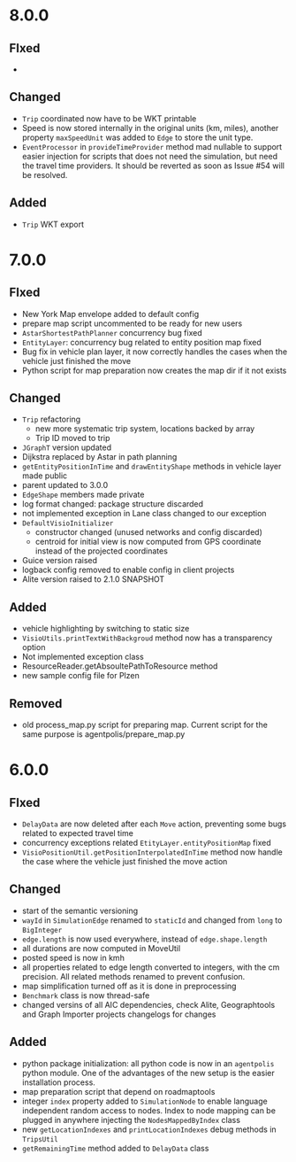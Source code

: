 <!--
Copyright (c) 2021 Czech Technical University in Prague.

This file is part of Agentpolis project.
(see https://github.com/aicenter/agentpolis).

This program is free software: you can redistribute it and/or modify
it under the terms of the GNU Lesser General Public License as published by
the Free Software Foundation, either version 3 of the License, or
(at your option) any later version.

This program is distributed in the hope that it will be useful,
but WITHOUT ANY WARRANTY; without even the implied warranty of
MERCHANTABILITY or FITNESS FOR A PARTICULAR PURPOSE.  See the
GNU Lesser General Public License for more details.

You should have received a copy of the GNU Lesser General Public License
along with this program. If not, see <http://www.gnu.org/licenses/>.
-->

# 8.0.0

## FIxed
- 

## Changed
- `Trip` coordinated now have to be WKT printable
- Speed is now stored internally in the original units (km, miles), another property `maxSpeedUnit` was added to `Edge` to store the unit type.
- `EventProcessor` in `provideTimeProvider` method mad nullable to support easier injection for scripts that does not need the simulation, but need the travel time providers. It should be reverted as soon as Issue #54 will be resolved.

## Added
- `Trip` WKT export

# 7.0.0

## FIxed
- New York Map envelope added to default config
- prepare map script uncommented to be ready for new users
- `AstarShortestPathPlanner` concurrency bug fixed
- `EntityLayer`: concurrency bug related to entity position map fixed
- Bug fix in vehicle plan layer, it now correctly handles the cases when the vehicle just finished the move
- Python script for map preparation now creates the map dir if it not exists

## Changed
- `Trip` refactoring 
	- new more systematic trip system, locations backed by array
	- Trip ID moved to trip
- `JGraphT` version updated
- Dijkstra replaced by Astar in path planning
- `getEntityPositionInTime` and `drawEntityShape` methods in vehicle layer made public
- parent updated to 3.0.0
- `EdgeShape` members made private
- log format changed: package structure discarded
- not implemented exception in Lane class changed to our exception
- `DefaultVisioInitializer` 
	- constructor changed (unused networks and config discarded)
	- centroid for initial view is now computed from GPS coordinate instead of the projected coordinates
- Guice version raised
- logback config removed to enable config in client projects
- Alite version raised to 2.1.0 SNAPSHOT

## Added
- vehicle highlighting by switching to static size
- `VisioUtils.printTextWithBackgroud` method now has a transparency option
- Not implemented exception class
- ResourceReader.getAbsoultePathToResource method
- new sample config file for Plzen

## Removed
- old process_map.py script for preparing map. Current script for the same purpose is agentpolis/prepare_map.py


# 6.0.0

## FIxed
- `DelayData` are now deleted after each `Move` action, preventing some bugs related to expected travel time
- concurrency exceptions related `EtityLayer.entityPositionMap` fixed
- `VisioPositionUtil.getPositionInterpolatedInTime` method now handle the case where the vehicle just finished the move action


## Changed
- start of the semantic versioning
- `wayId` in `SimulationEdge` renamed to `staticId` and changed from `long` to `BigInteger`
- `edge.length` is now used everywhere, instead of `edge.shape.length`
- all durations are now computed in MoveUtil
- posted speed is now in kmh
- all properties related to edge length converted to integers, with the cm precision. All related methods renamed to
 prevent confusion.
- map simplification turned off as it is done in preprocessing
- `Benchmark` class is now thread-safe
- changed versins of all AIC dependencies, check Alite, Geographtools and Graph Importer projects changelogs for changes


## Added
- python package initialization: all python code is now in an `agentpolis` python module. One of the advantages of the 
new setup is the easier installation process.
- map preparation script that depend on roadmaptools
- integer `index` property added to `SimulationNode` to enable language independent random access to nodes. Index to 
node mapping can be plugged in anywhere injecting the `NodesMappedByIndex` class
- new `getLocationIndexes` and `printLocationIndexes` debug methods in `TripsUtil`
- `getRemainingTime` method added to `DelayData` class


